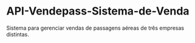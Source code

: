 # API-Vendepass-Sistema-de-Venda
Sistema para gerenciar vendas de passagens aéreas de três empresas distintas.
